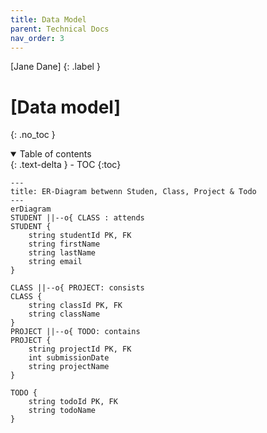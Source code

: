 ```yaml
---
title: Data Model
parent: Technical Docs
nav_order: 3
---
```


[Jane Dane]
{: .label }

# [Data model]
{: .no_toc }

<details open markdown="block">
  <summary>
    Table of contents
  </summary>
  {: .text-delta }
- TOC
{:toc}
</details>

```mermaid
---
title: ER-Diagram betwenn Studen, Class, Project & Todo
---
erDiagram
STUDENT ||--o{ CLASS : attends
STUDENT {
    string studentId PK, FK
    string firstName
    string lastName
    string email
}

CLASS ||--o{ PROJECT: consists
CLASS {
    string classId PK, FK
    string className
}
PROJECT ||--o{ TODO: contains
PROJECT {
    string projectId PK, FK
    int submissionDate
    string projectName
}

TODO {
    string todoId PK, FK
    string todoName
}
```